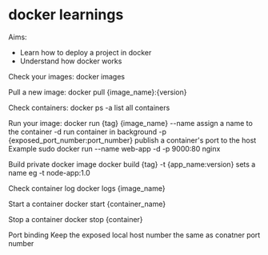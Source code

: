 # docker learnings
Aims:
- Learn how to deploy a project in docker
- Understand how docker works

Check your images:
docker images

Pull a new image:
docker pull {image_name}:{version}

Check containers:
docker ps
-a list all containers

Run your image:
docker run {tag} {image_name}
--name assign a name to the container
-d run container in background
-p {exposed_port_number:port_number} publish a container's port to the host
Example
sudo docker run --name web-app -d -p 9000:80 nginx

Build private docker image
docker build {tag} 
-t {app_name:version} sets a name eg -t node-app:1.0

Check container log
docker logs {image_name}

Start a container
docker start {container_name}

Stop a container
docker stop {container}

Port binding
Keep the exposed local host number the same as conatner port number
